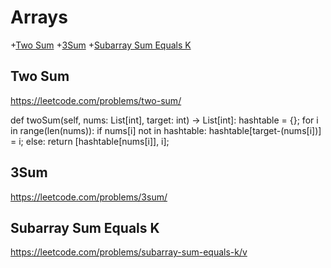 # Arrays
+[Two Sum](#two-sum)
+[3Sum](#3Sum)
+[Subarray Sum Equals K](#subarray-sum-equals-k)

## Two Sum
https://leetcode.com/problems/two-sum/

def twoSum(self, nums: List[int], target: int) -> List[int]:
        hashtable = {};
        for i in range(len(nums)):
            if nums[i] not in hashtable:
                hashtable[target-(nums[i])] = i;
            else:
                return [hashtable[nums[i]], i];

## 3Sum
https://leetcode.com/problems/3sum/

## Subarray Sum Equals K
https://leetcode.com/problems/subarray-sum-equals-k/v



